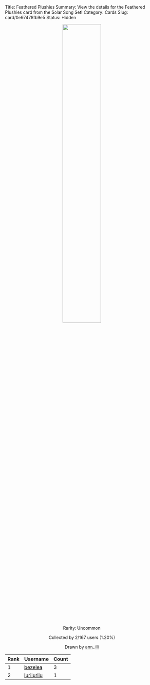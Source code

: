 Title: Feathered Plushies
Summary: View the details for the Feathered Plushies card from the Solar Song Set!
Category: Cards
Slug: card/0e67478fb9e5
Status: Hidden

<center><a href='/images/cards/0e67478fb9e5.png'><img src='/images/cards/0e67478fb9e5.png' width='50%'></a>

Rarity: Uncommon

Collected by 2/167 users (1.20%)

Drawn by <a href='https://twitter.com/ann_illi'>ann_illi</a></center>

<table class="table">
  <thead>
    <tr>
      <th scope="col">Rank</th>
      <th scope="col">Username</th>
      <th scope="col">Count</th>
    </tr>
  </thead>
  <tbody>
    <tr>
      <td>1</td>
      <td><a href="https://www.twitch.tv/bezelea">bezelea</a></td>
      <td>3</td>
      </tr>
    <tr>
      <td>2</td>
      <td><a href="https://www.twitch.tv/lurilurilu">lurilurilu</a></td>
      <td>1</td>
      </tr>
  </tbody>
</table>